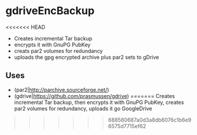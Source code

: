 # gdriveEncBackup
<<<<<<< HEAD

* Creates incremental Tar backup
* encrypts it with GnuPG PubKey
* creats par2 volumes for redundancy
* uploads the gpg encrypted archive plus par2 sets to gDrive

## Uses

* (par2|http://parchive.sourceforge.net/)
* (gdrive|https://github.com/prasmussen/gdrive)
=======
Creates incremental Tar backup, then encrypts it with GnuPG PubKey, creates par2 volumes for redundancy, uploads it go GoogleDrive
>>>>>>> 688560687a0d3a8db6076c1b6e96575d7715ef62
